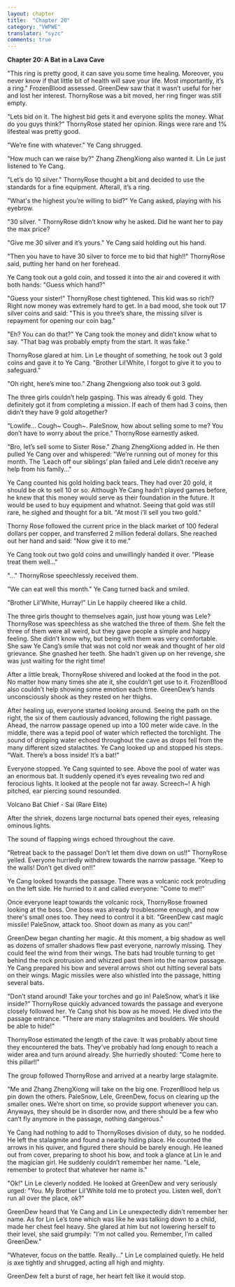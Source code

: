 ```yaml
---
layout: chapter
title:  "Chapter 20"
category: "VWPWE"
translator: "syzc"
comments: true
---
```


**Chapter 20: A Bat in a Lava Cave**
 
"This ring is pretty good, it can save you some time healing. Moreover, you never know if that little bit of health will save your life. Most importantly, it’s a ring." FrozenBlood assessed. GreenDew saw that it wasn’t useful for her and lost her interest. ThornyRose was a bit moved, her ring finger was still empty.
 
"Lets bid on it. The highest bid gets it and everyone splits the money. What do you guys think?" ThornyRose stated her opinion. Rings were rare and 1% lifesteal was pretty good.
 
"We’re fine with whatever." Ye Cang shrugged.
 
"How much can we raise by?" Zhang ZhengXiong also wanted it. Lin Le just listened to Ye Cang.
 
"Let’s do 10 silver." ThornyRose thought a bit and decided to use the standards for a fine equipment. Afterall, it’s a ring.
 
"What's the highest you’re willing to bid?" Ye Cang asked, playing with his eyebrow. 
 
"30 silver. " ThornyRose didn’t know why he asked. Did he want her to pay the max price?
 
"Give me 30 silver and it’s yours." Ye Cang said holding out his hand. 
 
"Then you have to have 30 silver to force me to bid that high!!" ThornyRose said, putting her hand on her forehead.
 
Ye Cang took out a gold coin, and tossed it into the air and covered it with both hands: "Guess which hand?"
 
"Guess your sister!" ThornyRose chest tightened. This kid was so rich!? Right now money was extremely hard to get. In a bad mood, she took out 17 silver coins and said: "This is you three’s share, the missing silver is repayment for opening our coin bag."
 
"Eh? You can do that?" Ye Cang took the money and didn’t know what to say. "That bag was probably empty from the start. It was fake."
 
ThornyRose glared at him. Lin Le thought of something, he took out 3 gold coins and gave it to Ye Cang. "Brother Lil’White, I forgot to give it to you to safeguard."
 
"Oh right, here’s mine too." Zhang Zhengxiong also took out 3 gold.
 
The three girls couldn’t help gasping. This was already 6 gold. They definitely got it from completing a mission. If each of them had 3 coins, then didn’t they have 9 gold altogether?
 
"Lowlife... Cough~ Cough~. PaleSnow, how about selling some to me? You don’t have to worry about the price." ThornyRose earnestly asked.
 
"Bro, let’s sell some to Sister Rose." Zhang ZhengXiong added in. He then pulled Ye Cang over and whispered: "We’re running out of money for this month. The ‘Leach off our siblings’ plan failed and Lele didn’t receive any help from his family..."
 
Ye Cang counted his gold holding back tears. They had over 20 gold, it should be ok to sell 10 or so. Although Ye Cang hadn’t played games before, he knew that this money would serve as their foundation in the future. It would be used to buy equipment and whatnot. Seeing that gold was still rare, he sighed and thought for a bit. "At most i’ll sell you two gold."
 
Thorny Rose followed the current price in the black market of 100 federal dollars per copper, and transferred 2 million federal dollars. She reached out her hand and said: "Now give it to me."
 
Ye Cang took out two gold coins and unwillingly handed it over. "Please treat them well..."
 
"..." ThornyRose speechlessly received them.
 
"We can eat well this month." Ye Cang turned back and smiled.
 
"Brother Lil’White, Hurray!" Lin Le happily cheered like a child.
 
The three girls thought to themselves again, just how young was Lele? ThornyRose was speechless as she watched the three of them. She felt the three of them were all weird, but they gave people a simple and happy feeling. She didn’t know why, but being with them was very comfortable. She saw Ye Cang’s smile that was not cold nor weak and thought of her old grievance. She gnashed her teeth. She hadn’t given up on her revenge, she was just waiting for the right time! 
 
After a little break, ThornyRose shivered and looked at the food in the pot. No matter how many times she ate it, she couldn’t get use to it. FrozenBlood also couldn’t help showing some emotion each time. GreenDew’s hands unconsciously shook as they rested on her thighs.
 
After healing up, everyone started looking around. Seeing the path on the right, the six of them cautiously advanced, following the right passage. Ahead, the narrow passage opened up into a 100 meter wide cave. In the middle, there was a tepid pool of water which reflected the torchlight. The sound of dripping water echoed throughout the cave as drops fell from the many different sized stalactites. Ye Cang looked up and stopped his steps. "Wait. There’s a boss inside! It’s a bat!" 
 
Everyone stopped. Ye Cang squinted to see. Above the pool of water was an enormous bat. It suddenly opened it’s eyes revealing two red and ferocious lights. It looked at the people not far away. Screech~! A high pitched, ear piercing sound resounded.
 
Volcano Bat Chief - Sai (Rare Elite)
 
After the shriek, dozens large nocturnal bats opened their eyes, releasing ominous lights. 
 
The sound of flapping wings echoed throughout the cave.
 
"Retreat back to the passage! Don’t let them dive down on us!!" ThornyRose yelled. Everyone hurriedly withdrew towards the narrow passage. "Keep to the walls! Don’t get dived on!!"
 
Ye Cang looked towards the passage. There was a volcanic rock protruding on the left side. He hurried to it and called everyone: "Come to me!!"
 
Once everyone leapt towards the volcanic rock, ThornyRose frowned looking at the boss. One boss was already troublesome enough, and now there's small ones too. They need to control it a bit. "GreenDew cast magic missile! PaleSnow, attack too. Shoot down as many as you can!"
 
GreenDew began chanting her magic. At this moment, a big shadow as well as dozens of smaller shadows flew past everyone, narrowly missing. They could feel the wind from their wings. The bats had trouble turning to get behind the rock protrusion and whizzed past them into the narrow passage. Ye Cang prepared his bow and several arrows shot out hitting several bats on their wings. Magic missiles were also whistled into the passage, hitting several bats.
 
"Don’t stand around! Take your torches and go in! PaleSnow, what’s it like inside?" ThornyRose quickly advanced towards the passage and everyone closely followed her. Ye Cang shot his bow as he moved. He dived into the passage entrance. "There are many stalagmites and boulders. We should be able to hide!"
 
ThornyRose estimated the length of the cave. It was probably about time they encountered the bats. They’ve probably had long enough to reach a wider area and turn around already. She hurriedly shouted: "Come here to this pillar!!"
 
The group followed ThornyRose and arrived at a nearby large stalagmite.
 
"Me and Zhang ZhengXiong will take on the big one. FrozenBlood help us pin down the others. PaleSnow, Lele, GreenDew, focus on clearing up the smaller ones. We’re short on time, so provide support whenever you can. Anyways, they should be in disorder now, and there should be a few who can’t fly anymore in the passage, nothing dangerous."
 
Ye Cang had nothing to add to ThornyRoses division of duty, so he nodded. He left the stalagmite and found a nearby hiding place. He counted the arrows in his quiver, and figured there should be barely enough. He leaned out from cover, preparing to shoot his bow, and took a glance at Lin le and the magician girl. He suddenly couldn’t remember her name. "Lele, remember to protect that whatever her name is."
 
"Ok!" Lin Le cleverly nodded. He looked at GreenDew and very seriously urged: "You. My Brother Lil’White told me to protect you. Listen well, don’t run all over the place, ok?"
 
GreenDew heard that Ye Cang and Lin Le unexpectedly didn’t remember her name. As for Lin Le’s tone which was like he was talking down to a child, made her chest feel heavy. She glared at him but not lowering herself to their level, she said grumpily: "I’m not called you. Remember, I’m called GreenDew."
 
"Whatever, focus on the battle. Really..." Lin Le complained quietly. He held is axe tightly and shrugged, acting all high and mighty.
 
GreenDew felt a burst of rage, her heart felt like it would stop.